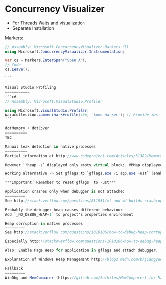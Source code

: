 Concurrency Visualizer
===========
* For Threads Waits and visualization
* Separate Installation

Markers:

````c#
// Assembly: Microsoft.ConcurrencyVisualizer.Markers.dll
using Microsoft.ConcurrencyVisualizer.Instrumentation;

var cs = Markers.EnterSpan("Span A");
// Code 
cs.Leave();

```

Visual Studio Profiling
===========
```c#
// Assembly: Microsoft.VisualStudio.Profiler

using Microsoft.VisualStudio.Profiler;
DataCollection.CommentMarkProfile(100, "Some Marker"); // Provide IDs
```

dotMemory + dotCover
==========
TBC

Manual leak detection in native processes
==========
Partial information at http://www.codeproject.com/Articles/31382/Memory-Leak-Detection-Using-Windbg

However `!heap -s` displayed only empty virtual blocks. VMMap displayed heaps with leaks but `!heap -stat –h ADDRESS` failed.

Working alternative -> Set gflags to `gflags.exe /i app.exe +ust` (enables user mode stack trace database) and use umdh.exe (http://stackoverflow.com/a/5255439/2416394) from WindDBG, dump stacks (mode 1) and let umdh create a diff (mode 2) which provide stack traces!

***Important: Remember to reset gflags  to -ust***

Application crashes only when debugger is not attached
=========
See http://stackoverflow.com/questions/811951/mt-and-md-builds-crashing-but-only-when-debugger-isnt-attached-how-to-debug and http://stackoverflow.com/questions/1060337/why-does-my-stl-code-run-so-slowly-when-i-have-the-debugger-ide-attached/1060929#1060929

Probably the debugger heap causes different behaviour
Add `_NO_DEBUG_HEAP=1` to project's properties environment

Heap corruption in native processes
=========
See http://stackoverflow.com/questions/1010106/how-to-debug-heap-corruption-errors

Especially http://stackoverflow.com/questions/1010106/how-to-debug-heap-corruption-errors AppVerifier with DebugDiag

Also: Enable Page Heap for application in gflags and attach debugger.

Explanation of Windows Heap Management http://blogs.msdn.com/b/jiangyue/archive/2010/03/16/windows-heap-overrun-monitoring.aspx

Fallback
=========
WinDbg and MemComparer (https://github.com/Seikilos/MemComparer) for Managed Leaks

